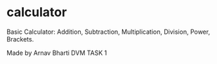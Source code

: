 # calculator

Basic Calculator: Addition, Subtraction, Multiplication, Division, Power, Brackets. 

Made by Arnav Bharti
DVM TASK 1
